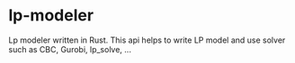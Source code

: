 # lp-modeler

Lp modeler written in Rust. This api helps to write LP model and use solver such as CBC, Gurobi, lp\_solve, ...
